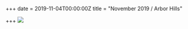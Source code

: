+++
date = 2019-11-04T00:00:00Z
title = "November 2019 / Arbor Hills"

+++
![](https://res.cloudinary.com/tobyblog/image/upload/v1572828413/img/78E59948-923D-4AFD-B735-1AFADE4B5E63_ezidxb.jpg)